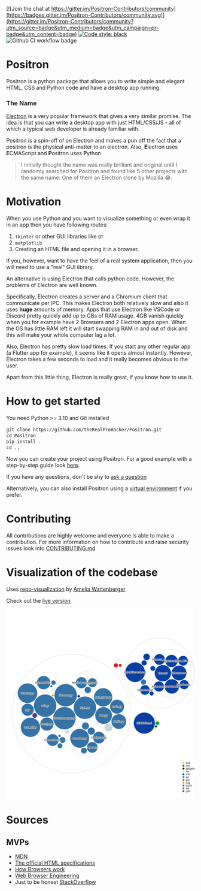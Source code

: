[![Join the chat at https://gitter.im/Positron-Contributors/community](https://badges.gitter.im/Positron-Contributors/community.svg)](https://gitter.im/Positron-Contributors/community?utm_source=badge&utm_medium=badge&utm_campaign=pr-badge&utm_content=badge)
[![Code style: black](https://img.shields.io/badge/code%20style-black-000000.svg)](https://github.com/psf/black)
![Github CI workflow badge](https://github.com/theRealProHacker/Positron/actions/workflows/run-test.yml/badge.svg)

# Positron

Positron is a python package that allows you to write simple and elegant HTML, CSS and Python code and have a desktop app running.

### The Name

[Electron](https://github.com/electron/electron) is a very popular framework that gives a very similar promise. 
The idea is that you can write a desktop app with just HTML/CSS/JS - all of which a typical web developer is already familiar with. 

Positron is a spin-off of on Electron and makes a pun off the fact that a positron is the physical anti-matter to an electron. 
Also, **E**lectron uses **E**CMAScript and **P**ositron uses **P**ython

> I initially thought the name was really brilliant and original until I randomly searched for Positron and found like 5 other projects with the same name. One of them an Electron clone by Mozilla 😂.

# Motivation

When you use Python and you want to visualize something or even wrap it in an app then you have following routes:
1. `tkinter` or other GUI libraries like `QT`
2. `matplotlib`
3. Creating an HTML file and opening it in a browser. 

If you, however, want to have the feel of a real system application, then you will need to use a "real" GUI library. 

An alternative is using Electron that calls python code. However, the problems of Electron are well known. 

Specifically, Electron creates a server and a Chromium client that communicate per IPC. This makes Electron both relatively slow and also it uses **huge** amounts of memory. Apps that use Electron like VSCode or Discord pretty quickly add up to GBs of RAM usage. 4GB vanish quickly when you for example have 2 Browsers and 2 Electron apps open. When the OS has little RAM left it will start swapping RAM in and out of disk and this will make your whole computer lag a lot.

Also, Electron has pretty slow load times. If you start any other regular app (a Flutter app for example), it seems like it opens almost instantly. However, Electron takes a few seconds to load and it really becomes obvious to the user. 

Apart from this little thing, Electron is really great, if you know how to use it.

# How to get started

You need Python >= 3.10 and Git installed

```shell
git clone https://github.com/theRealProHacker/Positron.git
cd Positron
pip install .
cd ..
```

Now you can create your project using Positron. For a good example with a step-by-step guide look [here](https://github.com/theRealProHacker/Positron/wiki/Example:-Calculator). 

If you have any questions, don't be shy to [ask a question](https://github.com/theRealProHacker/Positron/discussions/new?category=q-a)

Alternatively, you can also install Positron using a [virtual environment](https://docs.python.org/3/library/venv.html) if you prefer. 

# Contributing

All contributions are highly welcome and everyone is able to make a contribution. 
For more information on how to contribute and raise security issues look into [CONTRIBUTING.md](CONTRIBUTING.md)

# Visualization of the codebase
Uses [repo-visualization](https://githubnext.com/projects/repo-visualization/) by [Amelia Wattenberger](https://wattenberger.com/)

Check out the [live version](https://mango-dune-07a8b7110.1.azurestaticapps.net/?repo=theRealProHacker%2FPositron)

![Visualization of the codebase](./diagram.svg)

# Sources

## MVPs
- [MDN](developer.mozilla.org)
- [The official HTML specifications](html.spec.whatwg.org)
- [How Browsers work](https://web.dev/howbrowserswork/)
- [Web Browser Engineering](https://browser.engineering/)
- Just to be honest [StackOverflow](https://stackoverflow.com)
